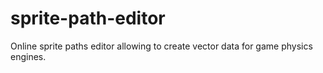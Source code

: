 # sprite-path-editor
Online sprite paths editor allowing to create vector data for game physics engines.
